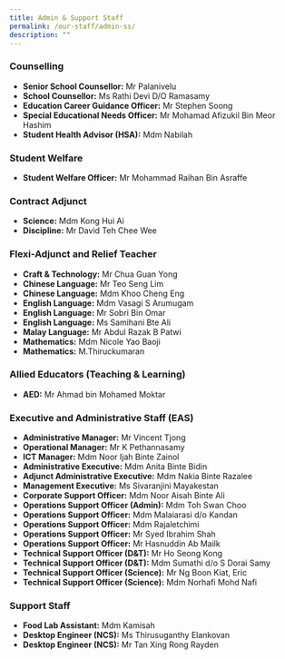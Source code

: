```yaml
---
title: Admin & Support Staff
permalink: /our-staff/admin-ss/
description: ""
---
```

### Counselling

*   **Senior School Counsellor:** Mr Palanivelu 
*   **School Counsellor:** Ms Rathi Devi D/O Ramasamy
*   **Education Career Guidance Officer:** Mr Stephen Soong 
*   **Special Educational Needs Officer:** Mr Mohamad Afizukil Bin Meor Hashim 
* **Student Health Advisor (HSA):** Mdm Nabilah

### Student Welfare

*   **Student Welfare Officer:** Mr Mohammad Raihan Bin Asraffe 

### Contract Adjunct

*   **Science:** Mdm Kong Hui Ai
*   **Discipline:** Mr David Teh Chee Wee

### Flexi-Adjunct and Relief Teacher

*   **Craft & Technology:** Mr Chua Guan Yong
*   **Chinese Language:** Mr Teo Seng Lim 
*   **Chinese Language:** Mdm Khoo Cheng Eng 
*   **English Language:** Mdm Vasagi S Arumugam 
*   **English Language:** Mr Sobri Bin Omar
*   **English Language:** Ms Samihani Bte Ali
*   **Malay Language:** Mr Abdul Razak B Patwi 
*   **Mathematics:** Mdm Nicole Yao Baoji 
*   **Mathematics:** M.Thiruckumaran


### Allied Educators (Teaching & Learning)

*   **AED:** Mr Ahmad bin Mohamed Moktar 

### Executive and Administrative Staff (EAS)

*   **Administrative Manager:** Mr Vincent Tjong
*   **Operational Manager:** Mr K Pethannasamy
*   **ICT Manager:** Mdm Noor Ijah Binte Zainol
*   **Administrative Executive:** Mdm Anita Binte Bidin
*   **Adjunct Administrative Executive:** Mdm Nakia Binte Razalee
*   **Management Executive:** Ms Sivaranjini Mayakestan
*   **Corporate Support Officer:** Mdm Noor Aisah Binte Ali
*   **Operations Support Officer (Admin):** Mdm Toh Swan Choo
*   **Operations Support Officer:** Mdm Malaiarasi d/o Kandan
*    **Operations Support Officer:** Mdm Rajaletchimi
*    **Operations Support Officer:** Mr Syed Ibrahim Shah
*    **Operations Support Officer:** Mr Hasnuddin Ab Mailk
*   **Technical Support Officer (D&T):** Mr Ho Seong Kong
*   **Technical Support Officer (D&T):** Mdm Sumathi d/o S Dorai Samy
*   **Technical Support Officer (Science):** Mr Ng Boon Kiat, Eric
*   **Technical Support Officer (Science):** Mdm Norhafi Mohd Nafi

### Support Staff

*   **Food Lab Assistant:** Mdm Kamisah
*   **Desktop Engineer (NCS):** Ms Thirusuganthy Elankovan
*   **Desktop Engineer (NCS):** Mr Tan Xing Rong Rayden
